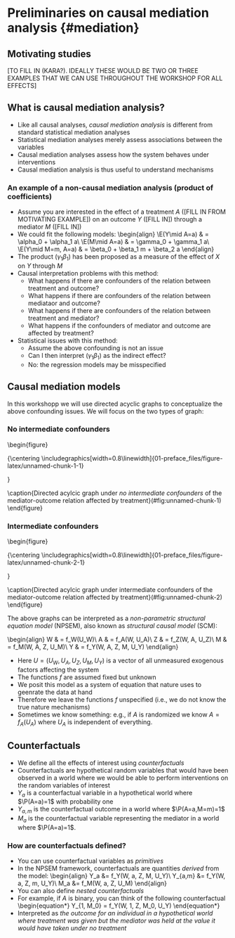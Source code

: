 # Preliminaries on causal mediation analysis {#mediation}

## Motivating studies

[TO FILL IN (KARA?). IDEALLY THESE WOULD BE TWO OR THREE EXAMPLES THAT WE CAN
USE THROUGHOUT THE WORKSHOP FOR ALL EFFECTS]

## What is causal mediation analysis?

- Like all causal analyses, _causal mediation analysis_ is different from
  standard statistical mediation analyses
- Statistical mediation analyses merely assess associations between the variables
- Causal mediation analyses assess how the system behaves under interventions
- Causal mediation analysis is thus useful to understand mechanisms

### An example of a non-causal mediation analysis (product of coefficients)

- Assume you are interested in the effect of a treatment $A$ ([FILL IN FROM
  MOTIVATING EXAMPLE]) on an outcome $Y$ ([FILL IN]) through a mediator $M$
  ([FILL IN])
- We could fit the following models:
    \begin{align}
      \E(Y\mid A=a) & = \alpha_0 + \alpha_1 a\\
      \E(M\mid A=a) & = \gamma_0 + \gamma_1 a\\
      \E(Y\mid M=m, A=a) & = \beta_0 + \beta_1 m + \beta_2 a
    \end{align}
- The product $(\gamma_1\beta_1)$ has been proposed as a measure of the effect
  of $X$ on $Y$ through $M$
- Causal interpretation problems with this method:
  - What happens if there are confounders of the relation between treatment and outcome?
  - What happens if there are confounders of the relation between mediataor and outcome?
  - What happens if there are confounders of the relation between treatment and mediator?
  - What happens if the confounders of mediator and outcome are affected by treatment?
- Statistical issues with this method:
  - Assume the above confounding is not an issue
  - Can I then interpret $(\gamma_1\beta_1)$ as the indirect effect?
  - No: the regression models may be misspecified

## Causal mediation models

In this workshopp we will use directed acyclic graphs to conceptualize the above
confounding issues. We will focus on the two types of graph:

### No intermediate confounders

\begin{figure}

{\centering \includegraphics[width=0.8\linewidth]{01-preface_files/figure-latex/unnamed-chunk-1-1} 

}

\caption{Directed acylcic graph under *no intermediate confounders* of the mediator-outcome relation affected by treatment}(\#fig:unnamed-chunk-1)
\end{figure}

### Intermediate confounders

\begin{figure}

{\centering \includegraphics[width=0.8\linewidth]{01-preface_files/figure-latex/unnamed-chunk-2-1} 

}

\caption{Directed acylcic graph under intermediate confounders of the mediator-outcome relation affected by treatment}(\#fig:unnamed-chunk-2)
\end{figure}

The above graphs can be interpreted as a _non-parametric structural equation model_
(NPSEM), also known as _structural causal model_ (SCM):

\begin{align}
  W & = f_W(U_W)\\
  A & = f_A(W, U_A)\\
  Z & = f_Z(W, A, U_Z)\\
  M & = f_M(W, A, Z, U_M)\\
  Y & = f_Y(W, A, Z, M, U_Y)
\end{align}

- Here $U=(U_W, U_A, U_Z, U_M, U_Y)$ is a vector of all unmeasured exogenous
  factors affecting the system
- The functions $f$ are assumed fixed but unknown
- We posit this model as a system of equation that nature uses to geenrate the
  data at hand
- Therefore we leave the functions $f$ unspecified (i.e., we do not know the
  true nature mechanisms)
- Sometimes we know something: e.g., if $A$ is randomized we know $A=f_A(U_A)$
  where $U_A$ is independent of everything.

## Counterfactuals

- We define all the effects of interest using _counterfactuals_
- Counterfactuals are hypothetical random variables that would have been
  observed in a world where we would be able to perform interventions on the
  random variables of interest
- $Y_a$ is a counterfactual variable in a hypothetical world where $\P(A=a)=1$
  with probability one
- $Y_{a,m}$ is the counterfactual outcome in a world where $\P(A=a,M=m)=1$
- $M_a$ is the counterfactual variable representing the mediator in a world
  where $\P(A=a)=1$.

### How are counterfactuals defined?

- You can use counterfactual variables as _primitives_
- In the NPSEM framework, counterfactuals are quantities _derived_ from the
  model:
  \begin{align}
    Y_a  &= f_Y(W, a, Z, M, U_Y)\\
    Y_{a,m}  &= f_Y(W, a, Z, m, U_Y)\\
    M_a  &= f_M(W, a, Z, U_M)
  \end{align}
- You can also define _nested counterfactuals_
- For example, if $A$ is binary, you can think of the following counterfactual
  \begin{equation*}
    Y_{1, M_0} = f_Y(W, 1, Z, M_0, U_Y)
  \end{equation*}
- Interpreted as _the outcome for an individual in a hypothetical world where
  treatment was given but the mediator was held at the value it would have
  taken under no treatment_
